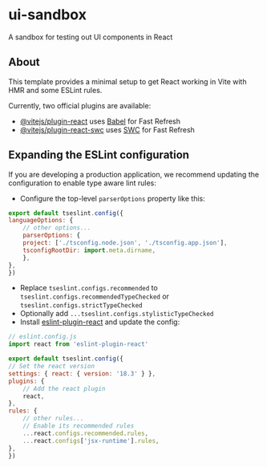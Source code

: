 # ui-sandbox

A sandbox for testing out UI components in React

## About

This template provides a minimal setup to get React working in Vite with HMR and some ESLint rules.

Currently, two official plugins are available:

- [@vitejs/plugin-react](https://github.com/vitejs/vite-plugin-react/blob/main/packages/plugin-react/README.md) uses [Babel](https://babeljs.io/) for Fast Refresh
- [@vitejs/plugin-react-swc](https://github.com/vitejs/vite-plugin-react-swc) uses [SWC](https://swc.rs/) for Fast Refresh

## Expanding the ESLint configuration

If you are developing a production application, we recommend updating the configuration to enable type aware lint rules:

- Configure the top-level `parserOptions` property like this:

```js
export default tseslint.config({
languageOptions: {
    // other options...
    parserOptions: {
    project: ['./tsconfig.node.json', './tsconfig.app.json'],
    tsconfigRootDir: import.meta.dirname,
    },
},
})
```

- Replace `tseslint.configs.recommended` to `tseslint.configs.recommendedTypeChecked` or `tseslint.configs.strictTypeChecked`
- Optionally add `...tseslint.configs.stylisticTypeChecked`
- Install [eslint-plugin-react](https://github.com/jsx-eslint/eslint-plugin-react) and update the config:

```js
// eslint.config.js
import react from 'eslint-plugin-react'

export default tseslint.config({
// Set the react version
settings: { react: { version: '18.3' } },
plugins: {
    // Add the react plugin
    react,
},
rules: {
    // other rules...
    // Enable its recommended rules
    ...react.configs.recommended.rules,
    ...react.configs['jsx-runtime'].rules,
},
})
```
